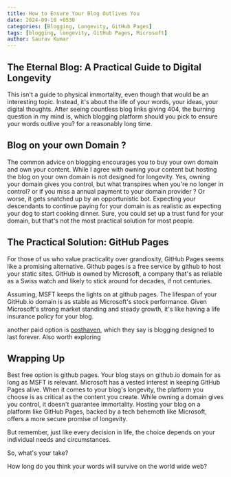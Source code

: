 ```yaml
---
title: How to Ensure Your Blog Outlives You
date: 2024-09-18 +0530
categories: [Blogging, Longevity, GitHub Pages]
tags: [blogging, longevity, GitHub Pages, Microsoft]
author: Saurav Kumar
---
```


## The Eternal Blog: A Practical Guide to Digital Longevity

This isn't a guide to physical immortality, even though that would be an interesting topic. Instead, it's about the life of your words, your ideas, your digital thoughts. After seeing countless blog links giving 404, the burning question in my mind is, which blogging platform should you pick to ensure your words outlive you? for a reasonably long time.

## Blog on your own Domain ? 

The common advice on blogging encourages you to buy your own domain and own your content. While I agree with owning your content but hosting the blog on your own domain is not designed for longevity. Yes, owning your domain gives you control, but what transpires when you're no longer in control? or if you miss a annual payment to your domain provider ?
Or worse, it gets snatched up by an opportunistic bot. Expecting your descendants to continue paying for your domain is as realistic as expecting your dog to start cooking dinner. Sure, you could set up a trust fund for your domain, but that's not the most practical solution for most people.

## The Practical Solution: GitHub Pages

For those of us who value practicality over grandiosity, GitHub Pages seems like a promising alternative. Github pages is a free service by github to host your static sites. GitHub is owned by Microsoft, a company that's as reliable as a Swiss watch and likely to stick around for decades, if not centuries.

Assuming, MSFT keeps the lights on at github pages. The lifespan of your GitHub.io domain is as stable as Microsoft's stock performance. Given Microsoft's strong market standing and steady growth, it's like having a life insurance policy for your blog.

another paid option is [posthaven](https://posthaven.com/), which they say is blogging designed to last forever. Also worth exploring

## Wrapping Up

Best free option is github pages. Your blog stays on github.io domain for as long as MSFT is relevant.
Microsoft has a vested interest in keeping GitHub Pages alive. When it comes to your blog's longevity, the platform you choose is as critical as the content you create. While owning a domain gives you control, it doesn't guarantee immortality. Hosting your blog on a platform like GitHub Pages, backed by a tech behemoth like Microsoft, offers a more secure promise of longevity.

But remember, just like every decision in life, the choice depends on your individual needs and circumstances. 

So, what's your take? 

How long do you think your words will survive on the world wide web?
